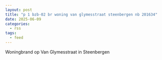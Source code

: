 ```yaml
---
layout: post
title: "p 1 bzb-02 br woning van glymesstraat steenbergen nb 201634"
date: 2025-06-09
categories: 
  - rss
tags: 
  - feed
---
```


Woningbrand op Van Glymesstraat in Steenbergen
